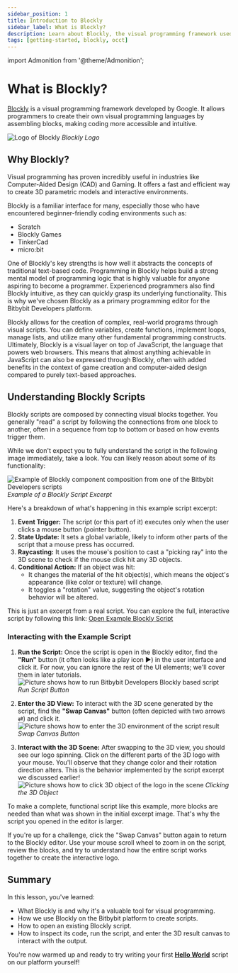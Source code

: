 ```yaml
---
sidebar_position: 1
title: Introduction to Blockly
sidebar_label: What is Blockly?
description: Learn about Blockly, the visual programming framework used on the Bitbybit platform, its benefits, and how to interact with Blockly scripts.
tags: [getting-started, blockly, occt]
---
```


import Admonition from '@theme/Admonition';

# What is Blockly?

<a href="https://developers.google.com/blockly" target="_blank" rel="noopener noreferrer">Blockly</a> is a visual programming framework developed by Google. It allows programmers to create their own visual programming languages by assembling blocks, making coding more accessible and intuitive.

![Logo of Blockly](https://ik.imagekit.io/bitbybit/app/assets/start/blockly/blockly-logo.svg)
*Blockly Logo*

## Why Blockly?

Visual programming has proven incredibly useful in industries like Computer-Aided Design (CAD) and Gaming. It offers a fast and efficient way to create 3D parametric models and interactive environments.

Blockly is a familiar interface for many, especially those who have encountered beginner-friendly coding environments such as:

*   Scratch
*   Blockly Games
*   TinkerCad
*   micro:bit

One of Blockly's key strengths is how well it abstracts the concepts of traditional text-based code. Programming in Blockly helps build a strong mental model of programming logic that is highly valuable for anyone aspiring to become a programmer. Experienced programmers also find Blockly intuitive, as they can quickly grasp its underlying functionality. This is why we've chosen Blockly as a primary programming editor for the Bitbybit Developers platform.

Blockly allows for the creation of complex, real-world programs through visual scripts. You can define variables, create functions, implement loops, manage lists, and utilize many other fundamental programming constructs. Ultimately, Blockly is a visual layer on top of JavaScript, the language that powers web browsers. This means that almost anything achievable in JavaScript can also be expressed through Blockly, often with added benefits in the context of game creation and computer-aided design compared to purely text-based approaches.

## Understanding Blockly Scripts

Blockly scripts are composed by connecting visual blocks together. You generally "read" a script by following the connections from one block to another, often in a sequence from top to bottom or based on how events trigger them.

While we don't expect you to fully understand the script in the following image immediately, take a look. You can likely reason about some of its functionality:

![Example of Blockly component composition from one of the Bitbybit Developers scripts](https://ik.imagekit.io/bitbybit/app/assets/start/blockly/blockly-composition-example.webp)
*Example of a Blockly Script Excerpt*

Here's a breakdown of what's happening in this example script excerpt:

1.  **Event Trigger:** The script (or this part of it) executes only when the user clicks a mouse button (pointer button).
2.  **State Update:** It sets a global variable, likely to inform other parts of the script that a mouse press has occurred.
3.  **Raycasting:** It uses the mouse's position to cast a "picking ray" into the 3D scene to check if the mouse click hit any 3D objects.
4.  **Conditional Action:** If an object was hit:
    *   It changes the material of the hit object(s), which means the object's appearance (like color or texture) will change.
    *   It toggles a "rotation" value, suggesting the object's rotation behavior will be altered.

This is just an excerpt from a real script. You can explore the full, interactive script by following this link:
<a href="https://bitbybit.dev/app/bitbybit/XPeuGrTysubPnOzrlWln/UNIL8Ir8ZG5RNmyVuLNK?editor=blockly" target="_blank" rel="noopener noreferrer">Open Example Blockly Script</a>

### Interacting with the Example Script

1.  **Run the Script:**
    Once the script is open in the Blockly editor, find the **"Run"** button (it often looks like a play icon ▶️) in the user interface and click it. For now, you can ignore the rest of the UI elements; we'll cover them in later tutorials.
    ![Picture shows how to run Bitbybit Developers Blockly based script](https://ik.imagekit.io/bitbybit/app/assets/start/blockly/logo-script-editor-run.webp)
    *Run Script Button*

2.  **Enter the 3D View:**
    To interact with the 3D scene generated by the script, find the **"Swap Canvas"** button (often depicted with two arrows ⇄) and click it.
    ![Picture shows how to enter the 3D environment of the script result](https://ik.imagekit.io/bitbybit/app/assets/start/blockly/logo-script-editor-swap-canvas.webp)
    *Swap Canvas Button*

3.  **Interact with the 3D Scene:**
    After swapping to the 3D view, you should see our logo spinning. Click on the different parts of the 3D logo with your mouse. You'll observe that they change color and their rotation direction alters. This is the behavior implemented by the script excerpt we discussed earlier!
    ![Picture shows how to click 3D object of the logo in the scene](https://ik.imagekit.io/bitbybit/app/assets/start/blockly/logo-script-editor-3d-click.webp)
    *Clicking the 3D Object*

To make a complete, functional script like this example, more blocks are needed than what was shown in the initial excerpt image. That's why the script you opened in the editor is larger.

If you're up for a challenge, click the "Swap Canvas" button again to return to the Blockly editor. Use your mouse scroll wheel to zoom in on the script, review the blocks, and try to understand how the entire script works together to create the interactive logo.

## Summary

In this lesson, you've learned:

*   What Blockly is and why it's a valuable tool for visual programming.
*   How we use Blockly on the Bitbybit platform to create scripts.
*   How to open an existing Blockly script.
*   How to inspect its code, run the script, and enter the 3D result canvas to interact with the output.

You're now warmed up and ready to try writing your first [**Hello World**](/learn/getting-started/blockly/hello-world) script on our platform yourself!